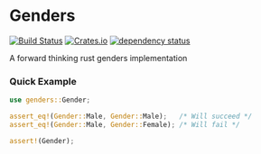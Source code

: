 # Genders

[![Build Status](https://travis-ci.org/DoubleCouponDay/genders.svg)](https://travis-ci.org/DoubleCouponDay/genders)
[![Crates.io](https://img.shields.io/crates/v/genders.svg)](https://crates.io/crates/genders)
[![dependency status](https://deps.rs/repo/github/DoubleCouponDay/genders/status.svg)](https://deps.rs/repo/github/DoubleCouponDay/genders)

A forward thinking rust genders implementation

### Quick Example

```Rust
use genders::Gender;

assert_eq!(Gender::Male, Gender::Male);   /* Will succeed */
assert_eq!(Gender::Male, Gender::Female); /* Will fail */

assert!(Gender);
```